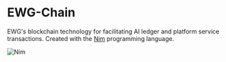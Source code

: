 # EWG-Chain
EWG's blockchain technology for facilitating AI ledger and platform service transactions. Created with the [Nim](https://nim-lang.org) programming language.


![Nim](https://ewgann.com/img/nim1.png)
